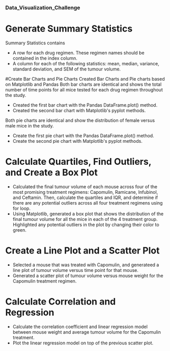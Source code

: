 ### Data_Visualization_Challenge
#  Generate Summary Statistics
Summary Statistics contains
* A row for each drug regimen. These regimen names should be contained in the index column.
* A column for each of the following statistics: mean, median, variance, standard deviation, and SEM of the tumour volume.

#Create Bar Charts and Pie Charts
Created Bar Charts and Pie charts based on Matplotlib and Pandas
Both bar charts are identical and shows the total number of time points for all mice tested for each drug regimen throughout the study.
* Created the first bar chart with the Pandas DataFrame.plot() method.
* Created the second bar chart with Matplotlib's pyplot methods.

Both pie charts are identical and show the distribution of female versus male mice in the study.
* Create the first pie chart with the Pandas DataFrame.plot() method.
* Create the second pie chart with Matplotlib's pyplot methods.

# Calculate Quartiles, Find Outliers, and Create a Box Plot
* Calculated the final tumour volume of each mouse across four of the most promising treatment regimens: Capomulin, Ramicane, Infubinol, and Ceftamin. Then, calculate the quartiles and IQR, and determine if there are any potential outliers across all four treatment regimens using for loop.
* Using Matplotlib, generated a box plot that shows the distribution of the final tumour volume for all the mice in each of the 4 treatment group. Highlighted any potential outliers in the plot by changing their color to green.

# Create a Line Plot and a Scatter Plot
* Selected a mouse that was treated with Capomulin, and generateed a line plot of tumour volume versus time point for that mouse.
* Generated a scatter plot of tumour volume versus mouse weight for the Capomulin treatment regimen.

# Calculate Correlation and Regression
* Calculate the correlation coefficient and linear regression model between mouse weight and average tumour volume for the Capomulin treatment.
* Plot the linear regression model on top of the previous scatter plot.
